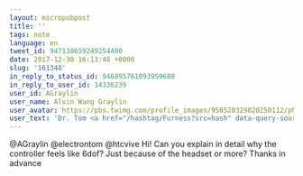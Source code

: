 ```yaml
---
layout: micropubpost
title: ''
tags: note
language: en
tweet_id: 947138659249254400
date: 2017-12-30 16:13:48 +0000
slug: '161348'
in_reply_to_status_id: 946895761093959680
in_reply_to_user_id: 14336239
user_id: AGraylin
user_name: Alvin Wang Graylin
user_avatar: https://pbs.twimg.com/profile_images/958528329820250112/pNcs1djj.jpg
user_text: 'Dr. Tom <a href="/hashtag/Furness?src=hash" data-query-source="hashtag_click" class="twitter-hashtag pretty-link js-nav" dir="ltr"><s>#</s><b>Furness</b></a> and one of his students testing out the <a href="/hashtag/ViveFocus?src=hash" data-query-source="hashtag_click" class="twitter-hashtag pretty-link js-nav" dir="ltr"><s>#</s><b>ViveFocus</b></a>! “That <a href="/hashtag/3DoF?src=hash" data-query-source="hashtag_click" class="twitter-hashtag pretty-link js-nav" dir="ltr"><s>#</s><b>3DoF</b></a> controller feels like its <a href="/hashtag/6DoF?src=hash" data-query-source="hashtag_click" class="twitter-hashtag pretty-link js-nav" dir="ltr"><s>#</s><b>6DoF</b></a>! What a workout!”<img class="Emoji Emoji--forText" src="https://abs.twimg.com/emoji/v2/72x72/1f60e.png" draggable="false" alt="😎" title="Visage souriant avec des lunettes de soleil" aria-label="Emoji: Visage souriant avec des lunettes de soleil"><img class="Emoji Emoji--forText" src="https://abs.twimg.com/emoji/v2/72x72/1f605.png" draggable="false" alt="😅" title="Visage souriant avec la bouche ouverte et une sueur froide" aria-label="Emoji: Visage souriant avec la bouche ouverte et une sueur froide"><a href="/electrontom" class="twitter-atreply pretty-link js-nav" dir="ltr" data-mentioned-user-id="77993419"><s>@</s><b>electrontom</b></a> <a href="/htcvive" class="twitter-atreply pretty-link js-nav" dir="ltr" data-mentioned-user-id="3232765964"><s>@</s><b>htcvive</b></a><a href="https://t.co/PlUYV3PhkL" class="twitter-timeline-link u-hidden" data-pre-embedded="true" dir="ltr">pic.twitter.com/PlUYV3PhkL</a>'
---
```

@AGraylin @electrontom @htcvive Hi! Can you explain in detail why the controller feels like 6dof? Just because of the headset or more? Thanks in advance
